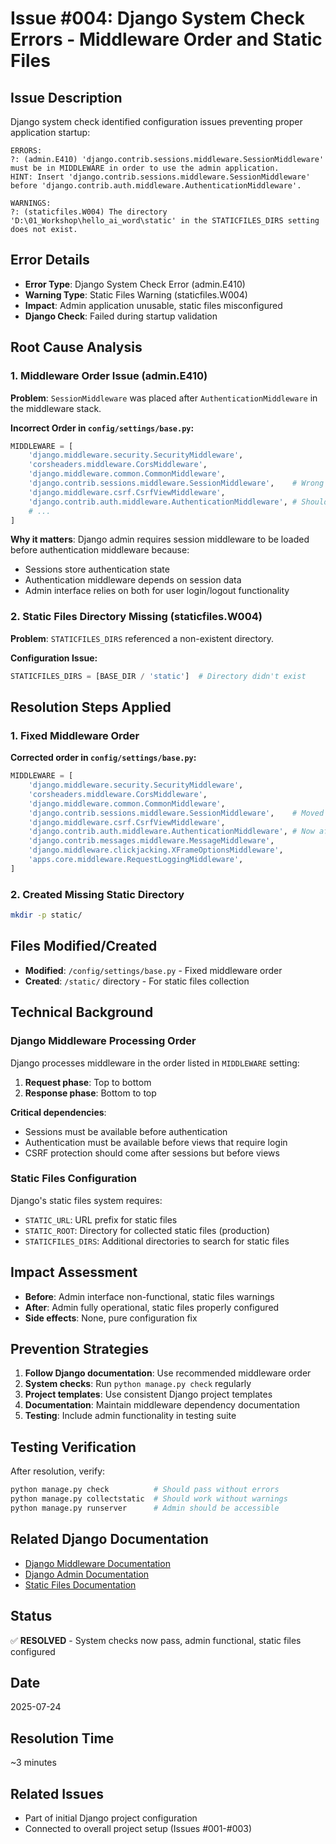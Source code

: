 # Issue #004: Django System Check Errors - Middleware Order and Static Files

## Issue Description
Django system check identified configuration issues preventing proper application startup:

```
ERRORS:
?: (admin.E410) 'django.contrib.sessions.middleware.SessionMiddleware' must be in MIDDLEWARE in order to use the admin application.
HINT: Insert 'django.contrib.sessions.middleware.SessionMiddleware' before 'django.contrib.auth.middleware.AuthenticationMiddleware'.

WARNINGS:
?: (staticfiles.W004) The directory 'D:\01_Workshop\hello_ai_word\static' in the STATICFILES_DIRS setting does not exist.
```

## Error Details
- **Error Type**: Django System Check Error (admin.E410)
- **Warning Type**: Static Files Warning (staticfiles.W004)
- **Impact**: Admin application unusable, static files misconfigured
- **Django Check**: Failed during startup validation

## Root Cause Analysis

### 1. Middleware Order Issue (admin.E410)
**Problem**: `SessionMiddleware` was placed after `AuthenticationMiddleware` in the middleware stack.

**Incorrect Order in `config/settings/base.py`:**
```python
MIDDLEWARE = [
    'django.middleware.security.SecurityMiddleware',
    'corsheaders.middleware.CorsMiddleware',
    'django.middleware.common.CommonMiddleware',
    'django.contrib.sessions.middleware.SessionMiddleware',    # Wrong position
    'django.middleware.csrf.CsrfViewMiddleware',
    'django.contrib.auth.middleware.AuthenticationMiddleware', # Should come after sessions
    # ...
]
```

**Why it matters**: Django admin requires session middleware to be loaded before authentication middleware because:
- Sessions store authentication state
- Authentication middleware depends on session data
- Admin interface relies on both for user login/logout functionality

### 2. Static Files Directory Missing (staticfiles.W004)
**Problem**: `STATICFILES_DIRS` referenced a non-existent directory.

**Configuration Issue:**
```python
STATICFILES_DIRS = [BASE_DIR / 'static']  # Directory didn't exist
```

## Resolution Steps Applied

### 1. Fixed Middleware Order
**Corrected order in `config/settings/base.py`:**
```python
MIDDLEWARE = [
    'django.middleware.security.SecurityMiddleware',
    'corsheaders.middleware.CorsMiddleware',
    'django.middleware.common.CommonMiddleware',
    'django.contrib.sessions.middleware.SessionMiddleware',    # Moved before auth
    'django.middleware.csrf.CsrfViewMiddleware',
    'django.contrib.auth.middleware.AuthenticationMiddleware', # Now after sessions
    'django.contrib.messages.middleware.MessageMiddleware',
    'django.middleware.clickjacking.XFrameOptionsMiddleware',
    'apps.core.middleware.RequestLoggingMiddleware',
]
```

### 2. Created Missing Static Directory
```bash
mkdir -p static/
```

## Files Modified/Created
- **Modified**: `/config/settings/base.py` - Fixed middleware order
- **Created**: `/static/` directory - For static files collection

## Technical Background

### Django Middleware Processing Order
Django processes middleware in the order listed in `MIDDLEWARE` setting:
1. **Request phase**: Top to bottom
2. **Response phase**: Bottom to top

**Critical dependencies**:
- Sessions must be available before authentication
- Authentication must be available before views that require login
- CSRF protection should come after sessions but before views

### Static Files Configuration
Django's static files system requires:
- `STATIC_URL`: URL prefix for static files
- `STATIC_ROOT`: Directory for collected static files (production)
- `STATICFILES_DIRS`: Additional directories to search for static files

## Impact Assessment
- **Before**: Admin interface non-functional, static files warnings
- **After**: Admin fully operational, static files properly configured
- **Side effects**: None, pure configuration fix

## Prevention Strategies
1. **Follow Django documentation**: Use recommended middleware order
2. **System checks**: Run `python manage.py check` regularly
3. **Project templates**: Use consistent Django project templates
4. **Documentation**: Maintain middleware dependency documentation
5. **Testing**: Include admin functionality in testing suite

## Testing Verification
After resolution, verify:
```bash
python manage.py check          # Should pass without errors
python manage.py collectstatic  # Should work without warnings
python manage.py runserver      # Admin should be accessible
```

## Related Django Documentation
- [Django Middleware Documentation](https://docs.djangoproject.com/en/4.2/topics/http/middleware/)
- [Django Admin Documentation](https://docs.djangoproject.com/en/4.2/ref/contrib/admin/)
- [Static Files Documentation](https://docs.djangoproject.com/en/4.2/howto/static-files/)

## Status
✅ **RESOLVED** - System checks now pass, admin functional, static files configured

## Date
2025-07-24

## Resolution Time
~3 minutes

## Related Issues
- Part of initial Django project configuration
- Connected to overall project setup (Issues #001-#003)